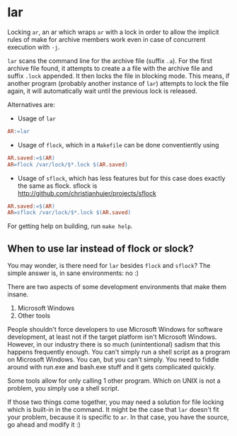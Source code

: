 lar
===

Locking `ar`, an ar which wraps `ar` with a lock in order to allow the implicit rules of make for archive members work even in case of concurrent execution with `-j`.

`lar` scans the command line for the archive file (suffix `.a`).
For the first archive file found, it attempts to create a a file with the archive file and suffix `.lock` appended.
It then locks the file in blocking mode.
This means, if another program (probably another instance of `lar`) attempts to lock the file again, it will automatically wait until the previous lock is released.

Alternatives are:
* Usage of `lar`
```Makefile
AR:=lar
```

* Usage of `flock`, which in a `Makefile` can be done conventiently using
```Makefile
AR.saved:=$(AR)
AR=flock /var/lock/$*.lock $(AR.saved)
```

* Usage of `sflock`, which has less features but for this case does exactly the same as flock.
  sflock is http://github.com/christianhujer/projects/sflock
```Makefile
AR.saved:=$(AR)
AR=sflock /var/lock/$*.lock $(AR.saved)
```

For getting help on building, run `make help`.

When to use lar instead of flock or slock?
------------------------------------------
You may wonder, is there need for `lar` besides `flock` and `sflock`?
The simple answer is, in sane environments: no :)

There are two aspects of some development environments that make them insane.

1. Microsoft Windows
2. Other tools

People shouldn't force developers to use Microsoft Windows for software development, at least not if the target platform isn't Microsoft Windows.
However, in our industry there is so much (unintentional) sadism that this happens frequently enough.
You can't simply run a shell script as a program on Microsoft Windows.
You can, but you can't simply.
You need to fiddle around with run.exe and bash.exe stuff and it gets complicated quickly.

Some tools allow for only calling 1 other program.
Which on UNIX is not a problem, you simply use a shell script.

If those two things come together, you may need a solution for file locking which is built-in in the command.
It might be the case that `lar` doesn't fit your problem, because it is specific to `ar`.
In that case, you have the source, go ahead and modify it :)
